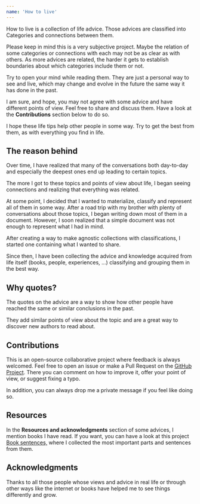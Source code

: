 ```yaml
---
name: 'How to live'
---
```


How to live is a collection of life advice. Those advices are classified into Categories and connections between them.

Please keep in mind this is a very subjective project. Maybe the relation of some categories or connections with each may not be as clear as with others. As more advices are related, the harder it gets to establish boundaries about which categories include them or not.

Try to open your mind while reading them. They are just a personal way to see and live, which may change and evolve in the future the same way it has done in the past.

I am sure, and hope, you may not agree with some advice and have different points of view. Feel free to share and discuss them. Have a look at the **Contributions** section below to do so. 

I hope these life tips help other people in some way. Try to get the best from them, as with everything you find in life.

## The reason behind

Over time, I have realized that many of the conversations both day-to-day and especially the deepest ones end up leading to certain topics.

The more I got to these topics and points of view about life, I began seeing connections and realizing that everything was related.

At some point, I decided that I wanted to materialize, classify and represent all of them in some way. After a road trip with my brother with plenty of conversations about those topics, I began writing down most of them in a document. However, I soon realized that a simple document was not enough to represent what I had in mind. 

After creating a way to make agnostic collections with classifications,  I started one containing what I wanted to share.

Since then, I have been collecting the advice and knowledge acquired from life itself (books, people, experiences, …) classifying and grouping them in the best way.

## Why quotes?

The quotes on the advice are a way to show how other people have reached the same or similar conclusions in the past.

They add similar points of view about the topic and are a great way to discover new authors to read about.

## Contributions

This is an open-source collaborative project where feedback is always welcomed. Feel free to open an issue or make a Pull Request on the [GitHub Project](https://github.com/reymon359/how-to-live). There you can comment on how to improve it, offer your point of view, or suggest fixing a typo.

In addition, you can always drop me a private message if you feel like doing so.

## Resources

In the **Resources and acknowledgments** section of some advices, I mention books I have read. If you want, you can have a look at this project [Book sentences,](https://github.com/reymon359/book-sentences) where I collected the most important parts and sentences from them.

## Acknowledgments

Thanks to all those people whose views and advice in real life or through other ways like the internet or books have helped me to see things differently and grow.